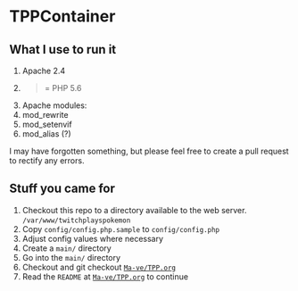 # TPPContainer

## What I use to run it

1. Apache 2.4
2. >= PHP 5.6
3. Apache modules:
  1. mod_rewrite
  2. mod_setenvif
  3. mod_alias (?)

I may have forgotten something, but please feel free to create a pull request to rectify any errors.

## Stuff you came for  

1. Checkout this repo to a directory available to the web server. `/var/www/twitchplayspokemon`
2. Copy `config/config.php.sample` to `config/config.php`
3. Adjust config values where necessary
4. Create a `main/` directory
5. Go into the `main/` directory
6. Checkout and git checkout [`Ma-ve/TPP.org`](https://github.com/Ma-ve/TPP.org)
7. Read the `README` at [`Ma-ve/TPP.org`](https://github.com/Ma-ve/TPP.org) to continue
